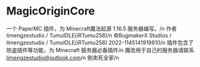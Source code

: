 # MagicOriginCore
一个 PaperMC 插件，为 Minecraft魔法起源 1.16.5 服务器编写。/n
作者 limengzestudio / TumuIDLE(iRTumu258)/n
©BugmakerX Studios / limengzestudio / TumuIDLE(iRTumu258) 2022-1145141919810/n
插件包含了防盗插件等功能，为 Minecraft 服务器必备插件/n
魔改用于自己的服务器请联系 limengzestudio@outlook.com/n
倒卖死全家/n
